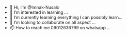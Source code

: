 - 👋 Hi, I’m @Imnak-Nusalo
- 👀 I’m interested in learning ...
- 🌱 I’m currently learning everything I can possibly learn...
- 💞️ I’m looking to collaborate on all aspect ...
- 📫 How to reach me 09012636799 on whatsapp ...

<!---
Imnak-Nusalo/Imnak-Nusalo is a ✨ special ✨ repository because its `README.md` (this file) appears on your GitHub profile.
You can click the Preview link to take a look at your changes.
--->
